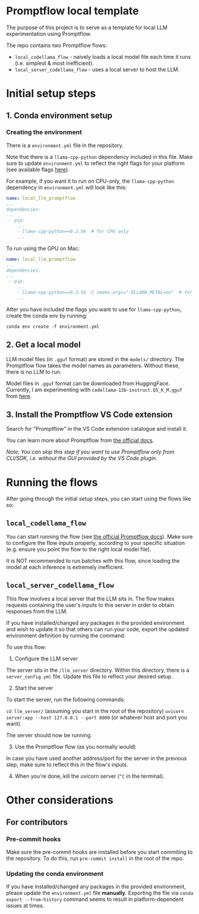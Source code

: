 # Promptflow local template

The purpose of this project is to serve as a template for local LLM experimentation using Promptflow.

The repo contains two Promptflow flows:

- ```local_codellama_flow``` -  naively loads a local model file each time it runs (i.e. simplest & most inefficient).
- ```local_server_codellama_flow``` -  uses a local server to host the LLM.


# Initial setup steps

## 1. Conda environment setup

### Creating the environment

There is a ```environment.yml```  file in the repository. 

Note that there is a ```llama-cpp-python``` dependency included in this file. Make sure to update ```environment.yml``` to reflect the right flags for your platform (see available flags [here](https://github.com/abetlen/llama-cpp-python)).

For example, if you want it to run on CPU-only, the ```llama-cpp-python``` dependency in ```environment.yml``` will look like this:

```yml
name: local_llm_promptflow
...
dependencies:
...
 - pip:
    ...    
    - llama-cpp-python==0.2.56  # for CPU only
    ...
```

To run using the GPU on Mac:

```yml
name: local_llm_promptflow
...
dependencies:
...
 - pip:
    ...    
    - llama-cpp-python==0.2.56 -C cmake.args="-DLLAMA_METAL=on"  # for running on Mac GPU
    ...
```

After you have included the flags you want to use for ```llama-cpp-python```,  create the conda env by running:

```conda env create -f environment.yml```

## 2. Get a local model

LLM model files (in ```.gguf``` format) are stored in the ```models/``` directory. The Promptflow flow takes the model names as parameters. Without these, there is no LLM to run.

Model files in ```.gguf``` format can be downloaded from HuggingFace. Currently, I am experimenting with ```codellama-13b-instruct.Q5_K_M.gguf``` from [here](https://huggingface.co/TheBloke/CodeLlama-13B-Instruct-GGUF).

## 3. Install the Promptflow VS Code extension

Search for "Promptflow" in the VS Code extension catalogue and install it.

You can learn more about Promptflow from [the official docs](https://microsoft.github.io/promptflow/).

*Note: You can skip this step if you want to use Promptflow only from CLI/SDK, i.e. without the GUI provided by the VS Code plugin.*


# Running the flows

After going through the initial setup steps, you can start using the flows like so:
## ```local_codellama_flow```

You can start running the flow (see [the official Promptflow docs](https://microsoft.github.io/promptflow/)). Make sure to configure the flow inputs properly, according to your specific situation (e.g. ensure you point the flow to the right local model file).

It is NOT recommended to run batches with this flow, since loading the model at each inference is extremely inefficient.

## ```local_server_codellama_flow```

This flow involves a local server that the LLM sits in. The flow makes requests containing the user's inputs to this server in order to obtain responses from the LLM.

If you have installed/changed any packages in the provided environment and wish to update it so that others can run your code, export the updated environment definition by running the command:


To use this flow:

1. Configure the LLM server

The server sits in the ```/llm_server``` directory. Within this directory, there is a ```server_config.yml``` file. Update this file to reflect your desired setup.

2. Start the server

 To start the server, run the following commands:

```cd llm_server/``` (assuming you start in the root of the repository)
 ```uvicorn server:app --host 127.0.0.1 --port 8000``` (or whatever host and port you want).

The server should now be running.

3. Use the Promptflow flow (as you normally would)

In case you have used another address/port for the server in the previous step, make sure to reflect this in the flow's inputs.

4. When you're done, kill the uvicorn server (```^C``` in the terminal).

# Other considerations

## For contributors

### Pre-commit hooks

Make sure the pre-commit hooks are installed before you start commiting to the repository. To do this, run ```pre-commit install``` in the root of the repo.

### Updating the conda environment


If you have installed/changed any packages in the provided environment, please update the ```environment.yml``` file **manually**. Exporting the file via ```conda export --from-history``` command seems to result in platform-dependent issues at times.
